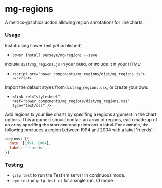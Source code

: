 # mg-regions

A metrics-graphics addon allowing region annotations for line charts.

### Usage

Install using bower (not yet published):

- `bower install senseye/mg-regions --save`

Include `dist/mg_regions.js` in your build, or include it in your HTML:

- `<script src="bower_components/mg_regions/dist/mg_regions.js"></script>`

Import the default styles from `dist/mg_regions.css`, or create your own:

- `<link rel="stylesheet" href="bower_components/mg_regions/dist/mg_regions.css" type="text/css" />`

Add regions to your line charts by specifing a regions argument in the chart options. This argument should contain an array of regions, each made up of an array specifing the start and end points and a label. For example, the following produces a region between 1994 and 2004 with a label 'friends':

```js
regions: [{
  date: [1994, 2004],
  label: 'friends'
}]
```

### Testing

- `gulp test` to run the Test'em server in continuous mode.
- `npm test` or `gulp test-ci` for a single run, CI mode.